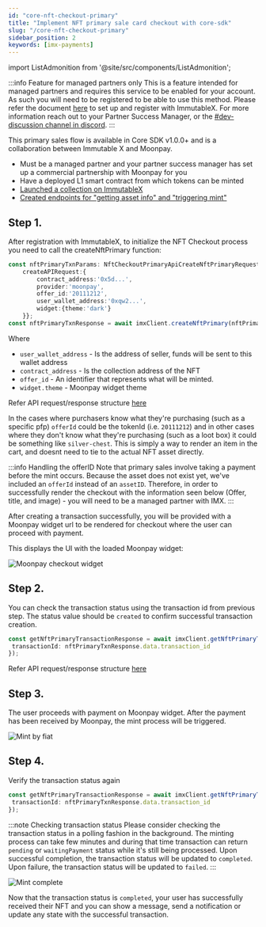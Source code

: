 ```yaml
---
id: "core-nft-checkout-primary"
title: "Implement NFT primary sale card checkout with core-sdk"
slug: "/core-nft-checkout-primary"
sidebar_position: 2
keywords: [imx-payments]
---
```

import ListAdmonition from '@site/src/components/ListAdmonition';

:::info Feature for managed partners only
This is a feature intended for managed partners and requires this service to be enabled for your account. As such you will need to be registered to be able to use this method.
Please refer the document [here](/docs/nft-checkout-primary-setup/) to set up and register with ImmutableX.
For more information reach out to your Partner Success Manager, or the [#dev-discussion channel in discord](https://discord.gg/7URHuYFCN4).
:::

This primary sales flow is available in Core SDK v1.0.0+ and is a collaboration between Immutable X and Moonpay. 

<ListAdmonition title="Pre-requisites" icon="🤚" type="tip">
    <ul>
        <li>Must be a managed partner and your partner success manager has set up a commercial partnership with Moonpay for you</li>
        <li>Have a deployed L1 smart contract from which tokens can be minted</li>
        <li><a href="https://docs.x.immutable.com/docs/launch-collection">Launched a collection on ImmutableX</a></li>
        <li><a href="/docs/nft-checkout-primary-setup/">Created endpoints for "getting asset info" and "triggering mint"</a></li>
    </ul>
</ListAdmonition>

## Step 1.
After registration with ImmutableX, to initialize the NFT Checkout process you need to call the createNftPrimary function:

```typescript
const nftPrimaryTxnParams: NftCheckoutPrimaryApiCreateNftPrimaryRequest = {
    createAPIRequest:{
        contract_address:'0x5d...',
        provider:'moonpay',
        offer_id:'20111212',
        user_wallet_address:'0xqw2...',
        widget:{theme:'dark'}
    }};
const nftPrimaryTxnResponse = await imxClient.createNftPrimary(nftPrimaryTxnParams)
```

Where
- `user_wallet_address` - Is the address of seller, funds will be sent to this wallet address
- `contract_address` - Is the collection address of the NFT
- `offer_id` - An identifier that represents what will be minted.
- `widget.theme` - Moonpay widget theme

Refer API request/response structure [here](https://docs.x.immutable.com/reference/#/operations/createNftPrimary)

In the cases where purchasers know what they're purchasing (such as a specific pfp) `offerId` could be the tokenId (i.e. `20111212`) and in other cases where they don't know what they're purchasing (such as a loot box) it could be something like `silver-chest`. This is simply a way to render an item in the cart, and doesnt need to tie to the actual NFT asset directly.

:::info Handling the offerID
Note that primary sales involve taking a payment before the mint occurs. Because the asset does not exist yet, we've included an `offerId` instead of an `assetID`. Therefore, in order to successfully render the checkout with the information seen below (Offer, title, and image) - you will need to be a managed partner with IMX.
:::

After creating a transaction successfully, you will be provided with a Moonpay widget url to be rendered for checkout where the user can proceed with payment.

This displays the UI with the loaded Moonpay widget:

![Moonpay checkout widget](/img/core-sdk-nft-checkout-primary/moonpay-widget-for-checkout.png 'NFT primary sale card checkout')

## Step 2.
You can check the transaction status using the transaction id from previous step.
The status value should be `created` to confirm successful transaction creation.

```typescript
const getNftPrimaryTransactionResponse = await imxClient.getNftPrimaryTransaction({
 transactionId: nftPrimaryTxnResponse.data.transaction_id
});
```
Refer API request/response structure [here](https://docs.x.immutable.com/reference/#/operations/getNftPrimaryTransaction)

## Step 3.
The user proceeds with payment on Moonpay widget.
After the payment has been received by Moonpay, the mint process will be triggered.

![Mint by fiat](/img/core-sdk-nft-checkout-primary/processing-stage.png 'Minting in process')

## Step 4.
Verify the transaction status again

```typescript
const getNftPrimaryTransactionResponse = await imxClient.getNftPrimaryTransaction({
 transactionId: nftPrimaryTxnResponse.data.transaction_id
});
```

:::note Checking transaction status
Please consider checking the transaction status in a polling fashion in the background.
The minting process can take few minutes and during that time transaction can return `pending` or `waitingPayment` status while it's still being processed.
Upon successful completion, the transaction status will be updated to `completed`.
Upon failure, the transaction status will be updated to `failed`.
:::

![Mint complete](/img/core-sdk-nft-checkout-primary/transaction-complete.png 'Mint complete')

Now that the transaction status is `completed`, your user has successfully received their NFT and you can show a message, send a notification or update any state with the successful transaction.

